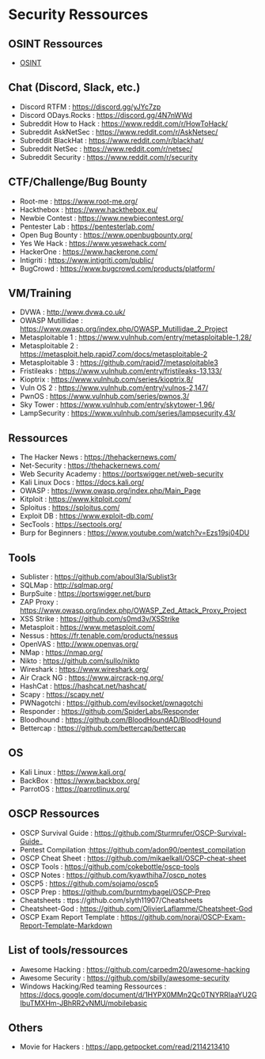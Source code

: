 # Security Ressources

## OSINT Ressources

* [OSINT](https://github.com/tzkuat/Ressources/blob/master/OSINT.md)

## Chat (Discord, Slack, etc.)

* Discord RTFM : https://discord.gg/yJYc7zp
* Discord ODays.Rocks : https://discord.gg/4N7nWWd
* Subreddit How to Hack : https://www.reddit.com/r/HowToHack/ 
* Subreddit AskNetSec : https://www.reddit.com/r/AskNetsec/ 
* Subreddit BlackHat : https://www.reddit.com/r/blackhat/ 
* Subreddit NetSec : https://www.reddit.com/r/netsec/
* Subreddit Security : https://www.reddit.com/r/security

## CTF/Challenge/Bug Bounty 

* Root-me : https://www.root-me.org/ 
* Hackthebox : https://www.hackthebox.eu/ 
* Newbie Contest : https://www.newbiecontest.org/ 
* Pentester Lab : https://pentesterlab.com/ 
* Open Bug Bounty : https://www.openbugbounty.org/ 
* Yes We Hack : https://www.yeswehack.com/ 
* HackerOne : https://www.hackerone.com/ 
* Intigriti : https://www.intigriti.com/public/ 
* BugCrowd : https://www.bugcrowd.com/products/platform/ 

## VM/Training

* DVWA : http://www.dvwa.co.uk/ 
* OWASP Mutillidae : https://www.owasp.org/index.php/OWASP_Mutillidae_2_Project 
* Metasploitable 1 : https://www.vulnhub.com/entry/metasploitable-1,28/ 
* Metasploitable 2 : https://metasploit.help.rapid7.com/docs/metasploitable-2
* Metasploitable 3 : https://github.com/rapid7/metasploitable3 
* Fristileaks : https://www.vulnhub.com/entry/fristileaks-13,133/ 
* Kioptrix : https://www.vulnhub.com/series/kioptrix,8/ 
* Vuln OS 2 : https://www.vulnhub.com/entry/vulnos-2,147/ 
* PwnOS : https://www.vulnhub.com/series/pwnos,3/ 
* Sky Tower : https://www.vulnhub.com/entry/skytower-1,96/ 
* LampSecurity : https://www.vulnhub.com/series/lampsecurity,43/

## Ressources 

* The Hacker News : https://thehackernews.com/ 
* Net-Security : https://thehackernews.com/ 
* Web Security Academy : https://portswigger.net/web-security 
* Kali Linux Docs : https://docs.kali.org/
* OWASP : https://www.owasp.org/index.php/Main_Page 
* Kitploit : https://www.kitploit.com/ 
* Sploitus : https://sploitus.com/ 
* Exploit DB : https://www.exploit-db.com/
* SecTools : https://sectools.org/ 
* Burp for Beginners : https://www.youtube.com/watch?v=Ezs19sj04DU 

## Tools 

* Sublister : https://github.com/aboul3la/Sublist3r 
* SQLMap : http://sqlmap.org/
* BurpSuite : https://portswigger.net/burp 
* ZAP Proxy : https://www.owasp.org/index.php/OWASP_Zed_Attack_Proxy_Project
* XSS Strike : https://github.com/s0md3v/XSStrike 
* Metasploit : https://www.metasploit.com/ 
* Nessus : https://fr.tenable.com/products/nessus
* OpenVAS : http://www.openvas.org/ 
* NMap : https://nmap.org/ 
* Nikto : https://github.com/sullo/nikto
* Wireshark : https://www.wireshark.org/ 
* Air Crack NG : https://www.aircrack-ng.org/
* HashCat : https://hashcat.net/hashcat/ 
* Scapy : https://scapy.net/ 
* PWNagotchi : https://github.com/evilsocket/pwnagotchi
* Responder : https://github.com/SpiderLabs/Responder 
* Bloodhound : https://github.com/BloodHoundAD/BloodHound 
* Bettercap : https://github.com/bettercap/bettercap

## OS 

* Kali Linux : https://www.kali.org/ 
* BackBox : https://www.backbox.org/ 
* ParrotOS : https://parrotlinux.org/ 

## OSCP Ressources 

* OSCP Survival Guide : https://github.com/Sturmrufer/OSCP-Survival-Guide_
* Pentest Compilation :https://github.com/adon90/pentest_compilation
* OSCP Cheat Sheet : https://github.com/mikaelkall/OSCP-cheat-sheet
* OSCP Tools : https://github.com/cokebottle/oscp-tools
* OSCP Notes : https://github.com/kyawthiha7/oscp_notes
* OSCP5 : https://github.com/sojamo/oscp5
* OSCP Prep : https://github.com/burntmybagel/OSCP-Prep
* Cheatsheets : ttps://github.com/slyth11907/Cheatsheets
* Cheatsheet-God : https://github.com/OlivierLaflamme/Cheatsheet-God
* OSCP Exam Report Template : https://github.com/noraj/OSCP-Exam-Report-Template-Markdown 

## List of tools/ressources 

* Awesome Hacking : https://github.com/carpedm20/awesome-hacking
* Awesome Security : https://github.com/sbilly/awesome-security 
* Windows Hacking/Red teaming Ressources : https://docs.google.com/document/d/1HYPX0MMn2Qc0TNYRRIaaYU2GIbuTMXHm-JBhRR2vNMU/mobilebasic

## Others 

* Movie for Hackers : https://app.getpocket.com/read/2114213410
